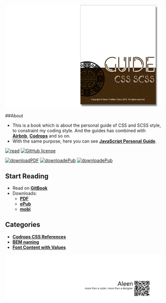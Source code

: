 <a href="https://www.gitbook.com/read/book/aleen42/css" target="_blank"><img src="./cover_read.png"></a>

##About
- This is a book which is about the personal guide of CSS and SCSS style, to constraint my coding style. And the guides has combined with [**Airbnb**](https://github.com/airbnb/css), [**Codrops**](https://github.com/codrops) and so on.
- With the same purpose, here you can see [**JavaScript Personal Guide**](https://aleen42.gitbooks.io/javascript/content/).

[![read](https://img.shields.io/badge/read-gitbook-brightgreen.svg)](https://aleen42.gitbooks.io/css/content/) [![GitHub license](https://img.shields.io/badge/license-MIT-blue.svg)](https://aleen42.gitbooks.io/personalwiki/content/MIT.html)

[![downloadPDF](https://img.shields.io/badge/download-PDF-%23a10000.svg)](https://www.gitbook.com/download/pdf/book/aleen42/css) [![downloadePub](https://img.shields.io/badge/download-ePub-%23a10000.svg)](https://www.gitbook.com/download/epub/book/aleen42/css) [![downloadePub](https://img.shields.io/badge/download-mobi-%23a10000.svg)](https://www.gitbook.com/download/mobi/book/aleen42/css) 

## Start Reading

- Read on [**GitBook**](https://www.gitbook.com/read/book/aleen42/css)
- Downloads:
    - [**PDF**](https://www.gitbook.com/download/pdf/book/aleen42/css)
    - [**ePub**](https://www.gitbook.com/download/epub/book/aleen42/css)
    - [**mobi**](https://www.gitbook.com/download/mobi/book/aleen42/css)

## Categories

- [**Codrops CSS References**](./codrops/codrops.md)
- [**BEM naming**](./BEM/BEM.md)
- [**Font Content with Values**](./content/content.md)

<a href="http://aleen42.github.io/" target="_blank" ><img src="./pic/tail.gif"></a>
